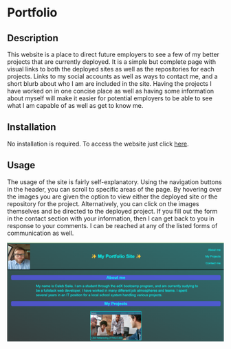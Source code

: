 # Portfolio

## Description

This website is a place to direct future employers to see a few of my better projects that are currently deployed. It is a simple but complete page with visual links to both the deployed sites as well as the repositories for each projects. Links to my social accounts as well as ways to contact me, and a short blurb about who I am are included in the site. Having the projects I have worked on in one concise place as well as having some information about myself will make it easier for potential employers to be able to see what I am capable of as well as get to know me.


## Installation

No installation is required. To access the website just click [here]("https://aranosbanazir.github.io/portfolio-project/").

## Usage
The usage of the site is fairly self-explanatory. Using the navigation buttons in the header, you can scroll to specific areas of the page. By hovering over the images you are given the option to view either the deployed site or the repository for the project. Alternatively, you can click on the images themselves and be directed to the deployed project. If you fill out the form in the contact section with your information, then I can get back to you in response to your comments. I can be reached at any of the listed forms of communication as well.

![Landing page screenshot](./assets/images/landing-page-screenshot.png)


